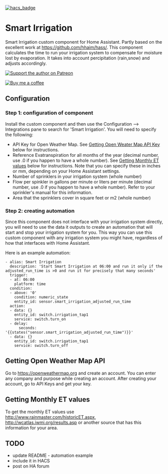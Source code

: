 [![hacs_badge](https://img.shields.io/badge/HACS-Custom-orange.svg)](https://github.com/custom-components/hacs)

# Smart Irrigation
Smart Irrigation custom component for Home Assistant. Partly based on the excellent work at https://github.com/hhaim/hass/.
This component calculates the time to run your irrigation system to compensate for moisture lost by evaporation. It takes into account percipitation (rain,snow) and adjusts accordingly.

[![Support the author on Patreon][patreon-shield]][patreon]

[![Buy me a coffee][buymeacoffee-shield]][buymeacoffee]

[patreon-shield]: https://frenck.dev/wp-content/uploads/2019/12/patreon.png
[patreon]: https://www.patreon.com/dutchdatadude

[buymeacoffee]: https://www.buymeacoffee.com/dutchdatadude
[buymeacoffee-shield]: https://www.buymeacoffee.com/assets/img/custom_images/orange_img.png

## Configuration

### Step 1: configuration of component
Install the custom component and then use the Configuration --> Integrations pane to search for 'Smart Irrigation'.
You will need to specify the following:
- API Key for Open Weather Map. See [Getting Open Weater Map API Key](#getting-open-weather-map-api) below for instructions.
- Reference Evatranspiration for all months of the year (decimal number, use .0 if you happen to have a whole number). See [Getting Monthly ET values](#getting-monthly-et-values) below for instructions. Note that you can specify these in inches or mm, depending on your Home Assistant settings.
- Number of sprinklers in your irrigation system (whole number)
- Flow per spinkler in gallons per minute or liters per minute (decimal number, use .0 if you happen to have a whole number). Refer to your sprinkler's manual for this information.
- Area that the sprinklers cover in square feet or m2 (whole number)

### Step 2: creating automation
Since this component does not interface with your irrigation system directly, you will need to use the data it outputs to create an automation that will start and stop your irrigation system for you. This way you can use this custom component with any irrigation system you might have, regardless of how that interfaces with Home Assistant.

Here is an example automation:
```
- alias: Smart Irrigation
  description: 'Start Smart Irrigation at 06:00 and run it only if the adjusted_run_time is >0 and run it for precisely that many seconds'
  trigger:
  - at: 06:00
    platform: time
  condition:
  - above: '0'
    condition: numeric_state
    entity_id: sensor.smart_irrigation_adjusted_run_time
  action:
  - data: {}
    entity_id: switch.irrigation_tap1
    service: switch.turn_on
  - delay:
      seconds: '{{states("sensor.smart_irrigation_adjusted_run_time")}}'
  - data: {}
    entity_id: switch.irrigation_tap1
    service: switch.turn_off
```

## Getting Open Weather Map API
Go to https://openweathermap.org and create an account. You can enter any company and purpose while creating an account. After creating your account, go to API Keys and get your key.

## Getting Monthly ET values
To get the monthly ET values use http://www.rainmaster.com/historicET.aspx, http://wcatlas.iwmi.org/results.asp or another source that has this information for your area.

## TODO
- update README - automation example
- include it in HACS
- post on HA forum